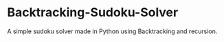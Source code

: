 # Backtracking-Sudoku-Solver
A simple sudoku solver made in Python using Backtracking and recursion.
